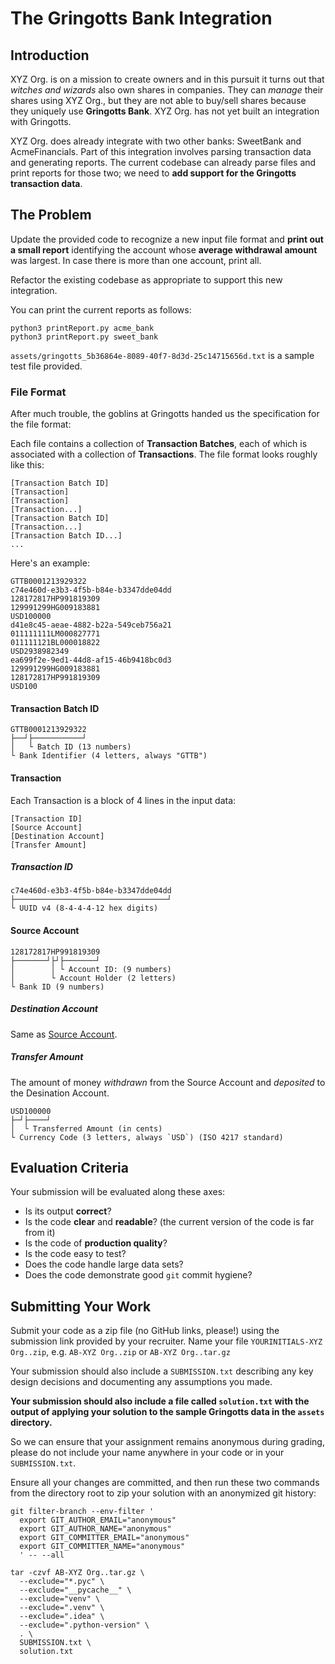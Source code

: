 # The Gringotts Bank Integration

## Introduction

XYZ Org. is on a mission to create owners and in this pursuit it turns out that _witches and wizards_ also own shares in companies. They can _manage_ their shares using XYZ Org., but they are not able to buy/sell shares because they uniquely use **Gringotts Bank**. XYZ Org. has not yet built an integration with Gringotts.

XYZ Org. does already integrate with two other banks: SweetBank and AcmeFinancials. Part of this integration involves parsing transaction data and generating reports. The current codebase can already parse files and print reports for those two; we need to **add support for the Gringotts transaction data**.

## The Problem

Update the provided code to recognize a new input file format and **print out a small report** identifying the account whose **average withdrawal amount** was largest. In case there is more than one account, print all.

Refactor the existing codebase as appropriate to support this new integration.

You can print the current reports as follows:
```
python3 printReport.py acme_bank
python3 printReport.py sweet_bank
```
`assets/gringotts_5b36864e-8089-40f7-8d3d-25c14715656d.txt` is a sample test file provided.

### File Format

After much trouble, the goblins at Gringotts handed us the specification for the file format:

Each file contains a collection of **Transaction Batches**, each of which is associated with a collection of **Transactions**. The file format looks roughly like this:
```
[Transaction Batch ID]
[Transaction]
[Transaction]
[Transaction...]
[Transaction Batch ID]
[Transaction...]
[Transaction Batch ID...]
...
```

Here's an example:
```
GTTB0001213929322
c74e460d-e3b3-4f5b-b84e-b3347dde04dd
128172817HP991819309
129991299HG009183881
USD100000
d41e8c45-aeae-4882-b22a-549ceb756a21
011111111LM000827771
011111121BL000018822
USD2938982349
ea699f2e-9ed1-44d8-af15-46b9418bc0d3
129991299HG009183881
128172817HP991819309
USD100
```

#### Transaction Batch ID
```
GTTB0001213929322
├──┘├───────────┘
│   └ Batch ID (13 numbers)
└ Bank Identifier (4 letters, always "GTTB")
```

#### Transaction

Each Transaction is a block of 4 lines in the input data:
```
[Transaction ID]
[Source Account]
[Destination Account]
[Transfer Amount]
```

##### Transaction ID
```
c74e460d-e3b3-4f5b-b84e-b3347dde04dd
├──────────────────────────────────┘
└ UUID v4 (8-4-4-4-12 hex digits)
```

#### Source Account
```
128172817HP991819309
├───────┘├┘├───────┘
│        │ └ Account ID: (9 numbers)
│        └ Account Holder (2 letters)
└ Bank ID (9 numbers)
```

##### Destination Account

Same as [Source Account](#source-account).

##### Transfer Amount

The amount of money _withdrawn_ from the Source Account and _deposited_ to the Desination Account.
```
USD100000
├─┘├────┘
│  └ Transferred Amount (in cents)
└ Currency Code (3 letters, always `USD`) (ISO 4217 standard)
```

## Evaluation Criteria

Your submission will be evaluated along these axes:
- Is its output **correct**?
- Is the code **clear** and **readable**? (the current version of the code is far from it)
- Is the code of **production quality**?
- Is the code easy to test?
- Does the code handle large data sets?
- Does the code demonstrate good `git` commit hygiene?

## Submitting Your Work

Submit your code as a zip file (no GitHub links, please!) using the submission link provided by your recruiter. Name your file `YOURINITIALS-XYZ Org..zip`, e.g. `AB-XYZ Org..zip` or `AB-XYZ Org..tar.gz`

Your submission should also include a `SUBMISSION.txt` describing any key design decisions and documenting any assumptions you made.

**Your submission should also include a file called `solution.txt` with the output of applying your solution to the sample Gringotts data in the `assets` directory.**

So we can ensure that your assignment remains anonymous during grading, please do not include your name anywhere in your code or in your `SUBMISSION.txt`.

Ensure all your changes are committed, and then run these two commands from the directory root to zip your solution with an anonymized git history:
```
git filter-branch --env-filter '
  export GIT_AUTHOR_EMAIL="anonymous"
  export GIT_AUTHOR_NAME="anonymous"
  export GIT_COMMITTER_EMAIL="anonymous"
  export GIT_COMMITTER_NAME="anonymous"
  ' -- --all

tar -czvf AB-XYZ Org..tar.gz \
  --exclude="*.pyc" \
  --exclude="__pycache__" \
  --exclude="venv" \
  --exclude=".venv" \
  --exclude=".idea" \
  --exclude=".python-version" \
  . \
  SUBMISSION.txt \
  solution.txt
```
